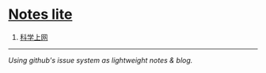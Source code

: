 # [Notes lite](https://github.com/rainy-im/lolita/issues)


1. [科学上网](https://github.com/rainy-im/lolita/issues/1)


---

_Using github's issue system as lightweight notes &amp; blog._
